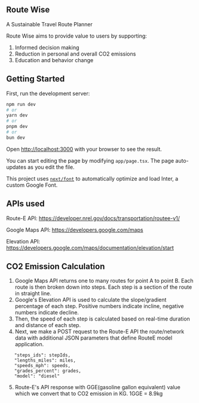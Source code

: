 ## Route Wise

A Sustainable Travel Route Planner

Route Wise aims to provide value to users by supporting:

1. Informed decision making
2. Reduction in personal and overall CO2 emissions
3. Education and behavior change

## Getting Started

First, run the development server:

```bash
npm run dev
# or
yarn dev
# or
pnpm dev
# or
bun dev
```

Open [http://localhost:3000](http://localhost:3000) with your browser to see the result.

You can start editing the page by modifying `app/page.tsx`. The page auto-updates as you edit the file.

This project uses [`next/font`](https://nextjs.org/docs/basic-features/font-optimization) to automatically optimize and load Inter, a custom Google Font.

## APIs used

Route-E API: https://developer.nrel.gov/docs/transportation/routee-v1/

Google Maps API: https://developers.google.com/maps

Elevation API: https://developers.google.com/maps/documentation/elevation/start

## CO2 Emission Calculation

1. Google Maps API returns one to many routes for point A to point B. Each route is then broken down into steps. Each step is a section of the route in straight line.
2. Google's Elevation API is used to calculate the slope/gradient percentage of each step. Positive numbers indicate incline, negative numbers indicate decline.
3. Then, the speed of each step is calculated based on real-time duration and distance of each step.
4. Next, we make a POST request to the Route-E API the route/network data with additional JSON parameters that define RouteE model application.

```
   "steps_ids": stepIds,
   "lengths_miles": miles,
   "speeds_mph": speeds,
   "grades_percent": grades,
   "model": "diesel"
```

5. Route-E's API response with GGE(gasoline gallon equivalent) value which we convert that to CO2 emission in KG. 1GGE = 8.9kg
